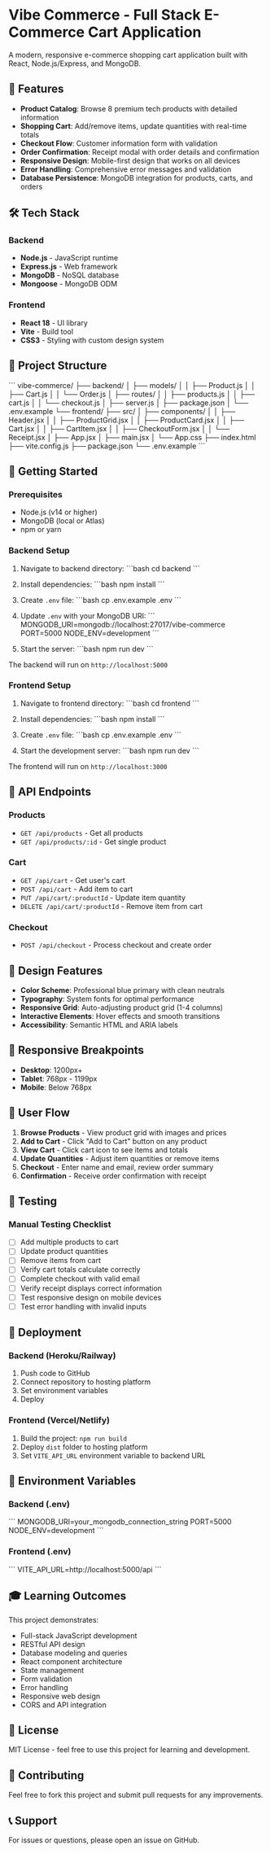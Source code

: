 # Vibe Commerce - Full Stack E-Commerce Cart Application

A modern, responsive e-commerce shopping cart application built with React, Node.js/Express, and MongoDB.

## 🎯 Features

- **Product Catalog**: Browse 8 premium tech products with detailed information
- **Shopping Cart**: Add/remove items, update quantities with real-time totals
- **Checkout Flow**: Customer information form with validation
- **Order Confirmation**: Receipt modal with order details and confirmation
- **Responsive Design**: Mobile-first design that works on all devices
- **Error Handling**: Comprehensive error messages and validation
- **Database Persistence**: MongoDB integration for products, carts, and orders

## 🛠️ Tech Stack

### Backend
- **Node.js** - JavaScript runtime
- **Express.js** - Web framework
- **MongoDB** - NoSQL database
- **Mongoose** - MongoDB ODM

### Frontend
- **React 18** - UI library
- **Vite** - Build tool
- **CSS3** - Styling with custom design system

## 📁 Project Structure

\`\`\`
vibe-commerce/
├── backend/
│   ├── models/
│   │   ├── Product.js
│   │   ├── Cart.js
│   │   └── Order.js
│   ├── routes/
│   │   ├── products.js
│   │   ├── cart.js
│   │   └── checkout.js
│   ├── server.js
│   ├── package.json
│   └── .env.example
└── frontend/
    ├── src/
    │   ├── components/
    │   │   ├── Header.jsx
    │   │   ├── ProductGrid.jsx
    │   │   ├── ProductCard.jsx
    │   │   ├── Cart.jsx
    │   │   ├── CartItem.jsx
    │   │   ├── CheckoutForm.jsx
    │   │   └── Receipt.jsx
    │   ├── App.jsx
    │   ├── main.jsx
    │   └── App.css
    ├── index.html
    ├── vite.config.js
    ├── package.json
    └── .env.example
\`\`\`

## 🚀 Getting Started

### Prerequisites
- Node.js (v14 or higher)
- MongoDB (local or Atlas)
- npm or yarn

### Backend Setup

1. Navigate to backend directory:
\`\`\`bash
cd backend
\`\`\`

2. Install dependencies:
\`\`\`bash
npm install
\`\`\`

3. Create `.env` file:
\`\`\`bash
cp .env.example .env
\`\`\`

4. Update `.env` with your MongoDB URI:
\`\`\`
MONGODB_URI=mongodb://localhost:27017/vibe-commerce
PORT=5000
NODE_ENV=development
\`\`\`

5. Start the server:
\`\`\`bash
npm run dev
\`\`\`

The backend will run on `http://localhost:5000`

### Frontend Setup

1. Navigate to frontend directory:
\`\`\`bash
cd frontend
\`\`\`

2. Install dependencies:
\`\`\`bash
npm install
\`\`\`

3. Create `.env` file:
\`\`\`bash
cp .env.example .env
\`\`\`

4. Start the development server:
\`\`\`bash
npm run dev
\`\`\`

The frontend will run on `http://localhost:3000`

## 📡 API Endpoints

### Products
- `GET /api/products` - Get all products
- `GET /api/products/:id` - Get single product

### Cart
- `GET /api/cart` - Get user's cart
- `POST /api/cart` - Add item to cart
- `PUT /api/cart/:productId` - Update item quantity
- `DELETE /api/cart/:productId` - Remove item from cart

### Checkout
- `POST /api/checkout` - Process checkout and create order

## 🎨 Design Features

- **Color Scheme**: Professional blue primary with clean neutrals
- **Typography**: System fonts for optimal performance
- **Responsive Grid**: Auto-adjusting product grid (1-4 columns)
- **Interactive Elements**: Hover effects and smooth transitions
- **Accessibility**: Semantic HTML and ARIA labels

## 📱 Responsive Breakpoints

- **Desktop**: 1200px+
- **Tablet**: 768px - 1199px
- **Mobile**: Below 768px

## 🔄 User Flow

1. **Browse Products** - View product grid with images and prices
2. **Add to Cart** - Click "Add to Cart" button on any product
3. **View Cart** - Click cart icon to see items and totals
4. **Update Quantities** - Adjust item quantities or remove items
5. **Checkout** - Enter name and email, review order summary
6. **Confirmation** - Receive order confirmation with receipt

## 🧪 Testing

### Manual Testing Checklist
- [ ] Add multiple products to cart
- [ ] Update product quantities
- [ ] Remove items from cart
- [ ] Verify cart totals calculate correctly
- [ ] Complete checkout with valid email
- [ ] Verify receipt displays correct information
- [ ] Test responsive design on mobile devices
- [ ] Test error handling with invalid inputs

## 🚀 Deployment

### Backend (Heroku/Railway)
1. Push code to GitHub
2. Connect repository to hosting platform
3. Set environment variables
4. Deploy

### Frontend (Vercel/Netlify)
1. Build the project: `npm run build`
2. Deploy `dist` folder to hosting platform
3. Set `VITE_API_URL` environment variable to backend URL

## 📝 Environment Variables

### Backend (.env)
\`\`\`
MONGODB_URI=your_mongodb_connection_string
PORT=5000
NODE_ENV=development
\`\`\`

### Frontend (.env)
\`\`\`
VITE_API_URL=http://localhost:5000/api
\`\`\`

## 🎓 Learning Outcomes

This project demonstrates:
- Full-stack JavaScript development
- RESTful API design
- Database modeling and queries
- React component architecture
- State management
- Form validation
- Error handling
- Responsive web design
- CORS and API integration

## 📄 License

MIT License - feel free to use this project for learning and development.

## 🤝 Contributing

Feel free to fork this project and submit pull requests for any improvements.

## 📞 Support

For issues or questions, please open an issue on GitHub.
